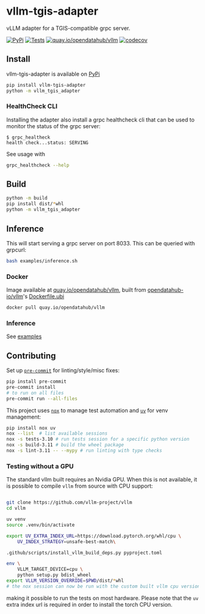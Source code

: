 # vllm-tgis-adapter

vLLM adapter for a TGIS-compatible grpc server.

[![PyPi](https://img.shields.io/pypi/v/vllm-tgis-adapter?label=pip)](https://pypi.org/project/vllm-tgis-adapter)
[![Tests](https://github.com/opendatahub-io/vllm-tgis-adapter/actions/workflows/tests.yaml/badge.svg)](https://github.com/opendatahub-io/vllm-tgis-adapter/actions/workflows/tests.yaml)
[![quay.io/opendatahub/vllm](https://img.shields.io/badge/quay.io-opendatahub/vllm--tgis-darkred)](https://quay.io/repository/opendatahub/vllm?tab=tags)
[![codecov](https://codecov.io/github/opendatahub-io/vllm-tgis-adapter/branch/main/graph/badge.svg?token=1HVSOP6N0J)](https://codecov.io/github/opendatahub-io/vllm-tgis-adapter)

## Install

vllm-tgis-adapter is available on [PyPi](https://pypi.org/project/vllm-tgis-adapter)

```bash
pip install vllm-tgis-adapter
python -m vllm_tgis_adapter
```

### HealthCheck CLI

Installing the adapter also install a grpc healthcheck cli that can be used to monitor the status of the grpc server:

```console
$ grpc_healtheck
health check...status: SERVING
```

See usage with

```bash
grpc_healthcheck --help
```

## Build

```bash
python -m build
pip install dist/*whl
python -m vllm_tgis_adapter
```

## Inference

This will start serving a grpc server on port 8033. This can be queried with grpcurl:

```bash
bash examples/inference.sh
```

### Docker

Image available at [quay.io/opendatahub/vllm](https://quay.io/opendatahub/vllm?tab=tags), built from [opendatahub-io/vllm](https://github.com/opendatahub-io/vllm)'s [Dockerfile.ubi](https://github.com/opendatahub-io/vllm/tree/main/Dockerfile.ubi)

```bash
docker pull quay.io/opendatahub/vllm
```

### Inference

See [examples](/examples)

## Contributing

Set up [`pre-commit`](https://pre-commit.com) for linting/style/misc fixes:

```bash
pip install pre-commit
pre-commit install
# to run on all files
pre-commit run --all-files
```

This project uses [`nox`](https://github.com/wntrblm/nox) to manage test automation and [`uv`](https://github.com/astral-sh/uv) for venv management:

```bash
pip install nox uv
nox --list  # list available sessions
nox -s tests-3.10 # run tests session for a specific python version
nox -s build-3.11 # build the wheel package
nox -s lint-3.11 -- --mypy # run linting with type checks
```

### Testing without a GPU

The standard vllm built requires an Nvidia GPU. When this is not available, it is possible to compile `vllm` from source with CPU support:

```bash

git clone https://github.com/vllm-project/vllm
cd vllm

uv venv
source .venv/bin/activate

export UV_EXTRA_INDEX_URL=https://download.pytorch.org/whl/cpu \
    UV_INDEX_STRATEGY=unsafe-best-match\

.github/scripts/install_vllm_build_deps.py pyproject.toml

env \
    VLLM_TARGET_DEVICE=cpu \
    python setup.py bdist_wheel
export VLLM_VERSION_OVERRIDE=$PWD/dist/*whl
# the nox session can now be run with the custom built vllm cpu version
```

making it possible to run the tests on most hardware. Please note that the `uv` extra index url is required in order to install the torch CPU version.
